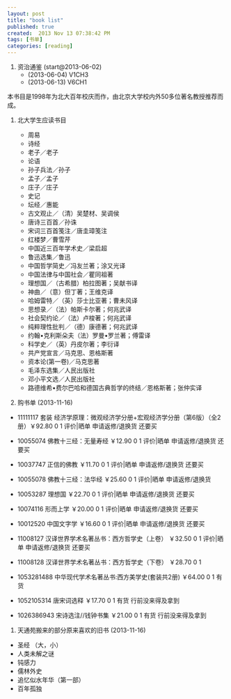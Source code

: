```yaml
---
layout: post
title: "book list"
published: true
created:  2013 Nov 13 07:38:42 PM
tags: [书单]
categories: [reading]
---
```


1. 资治通鉴 (start@2013-06-02)  
    * (2013-06-04) V1CH3
    * (2013-06-13) V6CH1

本书目是1998年为北大百年校庆而作，由北京大学校内外50多位著名教授推荐而成。

1. 北大学生应读书目     
    * 周易 
    * 诗经 
    * 老子／老子 
    * 论语     
    * 孙子兵法／孙子 
    * 孟子／孟子 
    * 庄子／庄子 
    * 史记    
    * 坛经／惠能 
    * 古文观止／（清）吴楚材、吴调侯  
    * 唐诗三百首／孙诛 
    * 宋词三百首笺注／唐圭璋笺注    
    * 红楼梦／曹雪芹 
    * 中国近三百年学术史／梁启超     
    * 鲁迅选集／鲁迅 
    * 中国哲学简史／冯友兰著；涂又光译     
    * 中国法律与中国社会／瞿同祖著 
    * 理想国／（古希腊）柏拉图著；吴献书译    
    * 神曲／（意）但丁著；王维克译 
    * 哈姆雷特／（英）莎士比亚著；曹未风译    
    * 思想录／（法）帕斯卡尔著；何兆武译 
    * 社会契约论／（法）卢梭著；何兆武译     
    * 纯粹理性批判／（德）康德著；何兆武译 
    * 约翰•克利斯朵夫（法）罗曼•罗兰著；傅雷译    
    * 科学史／（英）丹皮尔著；李衍译 
    * 共产党宣言／马克思、恩格斯著    
    * 资本论(第一卷)／马克思著 
    * 毛泽东选集／人民出版社     
    * 邓小平文选／人民出版社 
    * 路德维希•费尔巴哈和德国古典哲学的终结／恩格斯著；张仲实译


1. 购书单 (2013-11-16) 
  * 11111117 套装 经济学原理：微观经济学分册+宏观经济学分册（第6版）（全2册）￥92.80 0 1 评价|晒单 申请返修/退换货  还要买 
  * 10055074 佛教十三经：无量寿经    ￥12.90 0 1 评价|晒单 申请返修/退换货  还要买 
  * 10037747 正信的佛教      ￥11.70 0 1 评价|晒单 申请返修/退换货  还要买 
  * 10055078 佛教十三经：法华经      ￥25.60 0 1 评价|晒单 申请返修/退换货   
  * 10053287 理想国  ￥22.70 0 1 评价|晒单 申请返修/退换货  还要买 
  * 10074116 形而上学        ￥20.00 0 1 评价|晒单 申请返修/退换货  还要买 
  * 10012520 中国文字学      ￥16.60 0 1 评价|晒单 申请返修/退换货  还要买 
  * 11008127 汉译世界学术名著丛书：西方哲学史（上卷）        ￥32.50 0 1 评价|晒单 申请返修/退换货  还要买 
  * 11008128 汉译世界学术名著丛书：西方哲学史（下卷）        ￥28.70 0 1 
  * 1053281488 中华现代学术名著丛书:西方美学史(套装共2册)      ￥64.00 0 1 有货  

  * 1052105314 唐宋词选释      ￥17.70 0 1 有货                 行前没来得及拿到
  * 1026386943 宋诗选注//钱钟书集      ￥21.00 0 1 有货         行前没来得及拿到
  
1. 天通苑搬来的部分原来喜欢的旧书 (2013-11-16) 
  * 圣经 （大，小）
  * 人类未解之谜
  * 钝感力
  * 儒林外史
  * 追忆似水年华（第一部）
  * 百年孤独


  
